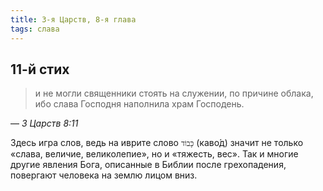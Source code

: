 ```yaml
---
title: 3-я Царств, 8-я глава
tags: слава
---
```


## 11-й стих
 
> и не могли священники стоять на служении, по причине облака, ибо слава Господня наполнила храм Господень.

— <cite>3&nbsp;Царств&nbsp;8:11</cite>

Здесь игра слов, ведь на иврите слово `כָּבוֹד` (каво́д) значит не только «слава, величие, великолепие», но и «тяжесть, вес».
Так и многие другие явления Бога, описанные в Библии после грехопадения, повергают человека на землю лицом вниз.
